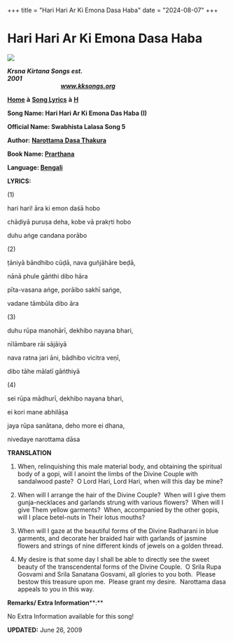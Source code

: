 +++
title = "Hari Hari Ar Ki Emona Dasa Haba"
date = "2024-08-07"
+++

# Hari Hari Ar Ki Emona Dasa Haba
**[![](http://kksongs.org/image_files/image002.jpg)](http://kksongs.org/)**

**_Krsna_** **_Kirtana Songs est. 2001_**                                                                                                                                                      **_www.kksongs.org_**

**[Home](http://kksongs.org/)** **à** **[Song Lyrics](http://kksongs.org/lyrics.html)** **à** **[H](http://kksongs.org/songs/song_h.html)**

**Song Name: Hari Hari Ar Ki Emona Das Haba (I)**

**Official Name: Swabhista Lalasa Song 5**

**Author:** [**Narottama** **Dasa Thakura**](http://kksongs.org/authors/list/narottama.html)

**Book Name: [Prarthana](http://kksongs.org/authors/prarthana.html)**

**Language: [Bengali](http://kksongs.org/language/list/bengali.html)**

**LYRICS:**

(1)

hari hari! āra ki emon daśā hobo

chāḍiyā puruṣa deha, kobe vā prakṛti hobo

duhu ańge candana porābo

(2)

ṭāniyā bāndhibo cūḍā, nava guñjāhāre beḍā,

nānā phule gāńthi dibo hāra

pīta-vasana ańge, porāibo sakhī sańge,

vadane tāmbūla dibo āra

(3)

duhu rūpa manohārī, dekhibo nayana bhari,

nīlāmbare rāi sājāiyā

nava ratna jari āni, bādhibo vicitra veṇī,

dibo tāhe mālatī gāńthiyā

(4)

sei rūpa mādhurī, dekhibo nayana bhari,

ei kori mane abhilāṣa

jaya rūpa sanātana, deho more ei dhana,

nivedaye narottama dāsa

**TRANSLATION**

1) When, relinquishing this male material body, and obtaining the spiritual body of a gopi, will I anoint the limbs of the Divine Couple with sandalwood paste?  O Lord Hari, Lord Hari, when will this day be mine?

2) When will I arrange the hair of the Divine Couple?  When will I give them gunja\-necklaces and garlands strung with various flowers?  When will I give Them yellow garments?  When, accompanied by the other gopis, will I place betel-nuts in Their lotus mouths?

3) When will I gaze at the beautiful forms of the Divine Radharani in blue garments, and decorate her braided hair with garlands of jasmine flowers and strings of nine different kinds of jewels on a golden thread.

4) My desire is that some day I shall be able to directly see the sweet beauty of the transcendental forms of the Divine Couple.  O Srila Rupa Gosvami and Srila Sanatana Gosvami, all glories to you both.  Please bestow this treasure upon me.  Please grant my desire.  Narottama dasa appeals to you in this way.

**Remarks/ Extra Information****:**

No Extra Information available for this song!

**UPDATED:** June 26, 2009